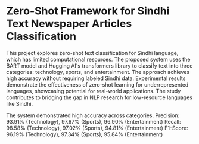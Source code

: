 # Zero-Shot Framework for Sindhi Text Newspaper Articles Classification

This project explores zero-shot text classification for Sindhi language, which has limited computational resources. The proposed system uses the BART model and Hugging AI's transformers library to classify text into three categories: technology, sports, and entertainment. The approach achieves high accuracy without requiring labeled Sindhi data. Experimental results demonstrate the effectiveness of zero-shot learning for underrepresented languages, showcasing potential for real-world applications. The study contributes to bridging the gap in NLP research for low-resource languages like Sindhi.

The system demonstrated high accuracy across categories. 
Precision: 93.91% (Technology), 97.67% (Sports), 96.90% (Entertainment)
Recall: 98.58% (Technology), 97.02% (Sports), 94.81% (Entertainment)
F1-Score: 96.19% (Technology), 97.34% (Sports), 95.84% (Entertainment)
